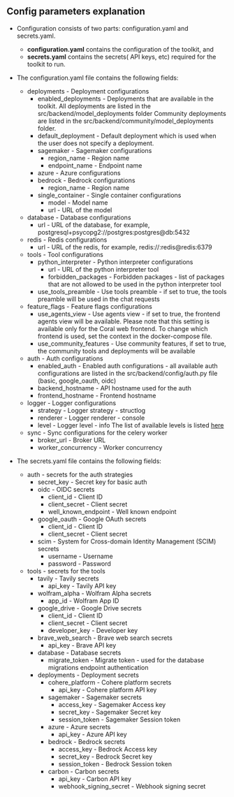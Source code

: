 ## Config parameters explanation

- Configuration consists of two parts: configuration.yaml and secrets.yaml.
    - **configuration.yaml** contains the configuration of the toolkit, and 
    - **secrets.yaml** contains the secrets( API keys, etc) required for the toolkit to run.

- The configuration.yaml file contains the following fields:
  - deployments - Deployment configurations
    - enabled_deployments - Deployments that are available in the toolkit. All deployments are listed in the src/backend/model_deployments folder
      Community deployments are listed in the src/backend/community/model_deployments folder.
    - default_deployment - Default deployment which is used when the user does not specify a deployment.
    - sagemaker - Sagemaker configurations
      - region_name - Region name
      - endpoint_name - Endpoint name
    - azure - Azure configurations
    - bedrock - Bedrock configurations
      - region_name - Region name
    - single_container - Single container configurations
      - model - Model name
      - url - URL of the model
  - database - Database configurations
     - url - URL of the database, for example, postgresql+psycopg2://postgres:postgres@db:5432
  - redis - Redis configurations
     - url - URL of the redis, for example, redis://:redis@redis:6379
  - tools - Tool configurations
     - python_interpreter - Python interpreter configurations
       - url - URL of the python interpreter tool
       - forbidden_packages - Forbidden packages - list of packages that are not allowed to be used in the python interpreter tool
     - use_tools_preamble - Use tools preamble - if set to true, the tools preamble will be used in the chat requests
  - feature_flags - Feature flags configurations
       - use_agents_view - Use agents view - if set to true, the frontend agents view will be available. 
         Please note that this setting is available only for the Coral web frontend. To change which frontend is used, set the context in the docker-compose file. 
       - use_community_features - Use community features, if set to true, the community tools and deployments will be available
  - auth - Auth configurations
      - enabled_auth - Enabled auth configurations - all available auth configurations are listed in the src/backend/config/auth.py file (basic, google_oauth, oidc)
      - backend_hostname - API hostname used for the auth
      - frontend_hostname - Frontend hostname
  - logger - Logger configurations
      - strategy - Logger strategy - structlog
      - renderer - Logger renderer - console
      - level - Logger level - info The list of available levels is listed [here](https://docs.python.org/3/library/logging.html#levels)
  - sync - Sync configurations for the celery worker
      - broker_url - Broker URL
      - worker_concurrency - Worker concurrency

- The secrets.yaml file contains the following fields:
  - auth - secrets for the auth strategies
    - secret_key - Secret key for basic auth
    - oidc - OIDC secrets
      - client_id - Client ID
      - client_secret - Client secret
      - well_known_endpoint - Well known endpoint
    - google_oauth - Google OAuth secrets
      - client_id - Client ID
      - client_secret - Client secret
    - scim - System for Cross-domain Identity Management (SCIM) secrets
      - username - Username
      - password - Password
  - tools - secrets for the tools
    - tavily - Tavily secrets
      - api_key - Tavily API key
    - wolfram_alpha - Wolfram Alpha secrets
      - app_id - Wolfram App ID
    - google_drive - Google Drive secrets
      - client_id - Client ID
      - client_secret - Client secret
      - developer_key - Developer key
    - brave_web_search - Brave web search secrets
      - api_key - Brave API key
    - database - Database secrets
      - migrate_token - Migrate token - used for the database migrations endpoint authentication
    - deployments - Deployment secrets
      - cohere_platform - Cohere platform secrets
        - api_key - Cohere platform API key 
      - sagemaker - Sagemaker secrets
        - access_key - Sagemaker Access key 
        - secret_key - Sagemaker Secret key
        - session_token - Sagemaker Session token
      - azure - Azure secrets
        - api_key - Azure API key 
      - bedrock - Bedrock secrets
        - access_key - Bedrock Access key
        - secret_key - Bedrock Secret key
        - session_token - Bedrock Session token
      - carbon - Carbon secrets
        - api_key - Carbon API key
        - webhook_signing_secret - Webhook signing secret
    
